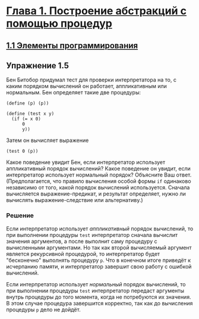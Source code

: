 # [Глава 1. Построение абстракций с помощью процедур](index.md#Глава-1-Построение-абстракций-с-помощью-процедур)
## [1.1 Элементы программирования](index.md#11-Элементы-программирования)

## Упражнение 1.5
Бен Битобор придумал тест для проверки интерпретатора на то, с каким порядком
вычислений он работает, аппликативным или нормальным. Бен определяет такие две
процедуры:

```racket
(define (p) (p))

(define (test x y)
  (if (= x 0)
      0
      y))
```

Затем он вычисляет выражение

```racket
(test 0 (p))
```

Какое поведение увидит Бен, если интерпретатор использует аппликативный порядок
вычислений? Какое поведение он увидит, если интерпретатор использует нормальный
порядок? Объясните Ваш ответ. (Предполагается, что правило вычисления особой
формы `if` одинаково независимо от того, какой порядок вычислений используется.
Сначала вычисляется выражение-предикат, и результат определяет, нужно ли
вычислять выражение-следствие или альтернативу.)

### Решение
Если интерпретатор использует _аппликативный_ порядок вычислений, то при выполнении
процедуры `test` интерпретатор сначала вычислит значения аргументов, а после
выполнит саму процедуру с вычисленными аргументами. Но так как второй вычисляемый
аргумент является рекурсивной процедурой, то интерпретатор будет "бесконечно"
выполнять процедуру `p`. Что в конечном итоге приведёт к исчерпанию памяти, и
интерпретатор завершит свою работу с ошибкой вычислений.

Если интерпретатор использует _нормальный_ порядок вычислений, то при выполнении
процедуры `test` интерпретатор передаст аргументы внутрь процедуры до того момента,
когда не потребуются их значения. В этом случае процедура завершится корректно,
так как до вычисления процедуры `p` дело не дойдёт.
